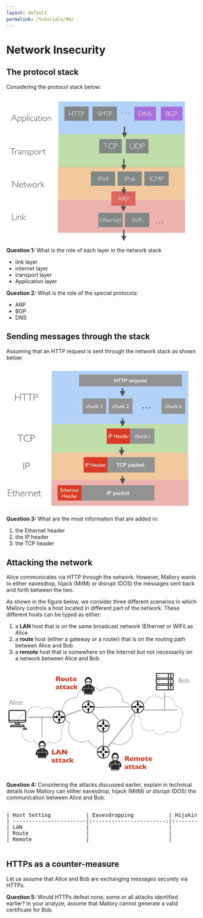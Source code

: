 ```yaml
---
layout: default
permalink: /tutorials/06/
---
```


# Network Insecurity

## The protocol stack

Considering the protocol stack below: 

<img src="media/protocol-stack.jpeg" alt="protocol-stack" style="max-width: 500px;"/>

**Question 1:** What is the role of each layer in the network stack

- link layer
- internet layer
- transport layer
- Application layer

**Question 2:** What is the role of the special protocols:

- ARP
- BGP
- DNS

## Sending messages through the stack

Assuming that an HTTP request is sent through the network stack as shown below: 

<img src="media/sending-messages.jpeg" alt="sending-messages" style="max-width: 500px;"/>


**Question 3:** What are the most information that are added in: 

1. the Ethernet header 
2. the IP header
3. the TCP header

## Attacking the network

Alice communicates via HTTP through the network. However, Mallory wants to either eavesdrop, hijack (MitM) or disrupt (DOS) the messages sent back and forth between the two.

As shown in the figure below, we consider three different scenarios in which Mallory controls a host located in different part of the network. These different hosts can be typed as either:

1. a **LAN** host that is on the same broadcast network (Ethernet or WiFi) as Alice
2. a **route** host (either a gateway or a router) that is on the routing path between Alice and Bob
3. a **remote** host that is somewhere on the Internet but not necessarily on a network between Alice and Bob

<img src="media/attacking-network.jpeg" alt="attacking-network" style="max-width: 500px;"/>


**Question 4:** Considering the attacks discussed earlier, explain in technical details how Mallory can either eavesdrop, hijack (MitM) or disrupt (DOS) the communication between Alice and Bob.


<pre>
    
| Host Setting           | Eavesdropping           | Hijaking                | DOS                     |
| -----------------------|:-----------------------:|:-----------------------:|:-----------------------:|
| LAN                    |                         |                         |                         |
| Route                  |                         |                         |                         |
| Remote                 |                         |                         |                         |

</pre>

## HTTPs as a counter-measure

Let us assume that Alice and Bob are exchanging messages securely via HTTPs. 

**Question 5:** Would HTTPs defeat none, some or all attacks identified earlier? In your analyze, assume that Mallory cannot generate a valid certificate for Bob. 